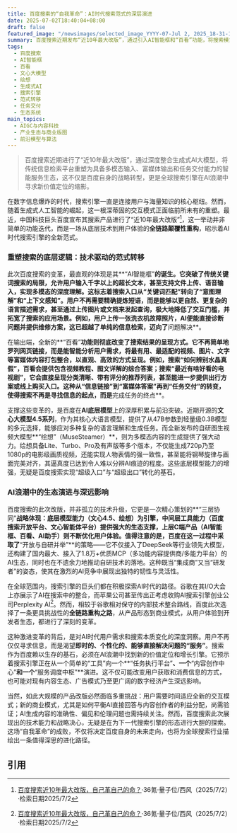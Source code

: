 ```yaml
---
title: 百度搜索的“自我革命”：AI时代搜索范式的深层演进
date: 2025-07-02T18:40:04+08:00
draft: false
featured_image: "/newsimages/selected_image_YYYY-07-Jul 2, 2025_18-31-13-928.jpg"
summary: 百度搜索近期发布“近10年最大改版”，通过引入AI智能框和“百看”功能，将搜索模式从传统关键词检索升级为多模态、任务导向的智能服务平台。此次变革由文心4.5大模型和自研绘想（MuseSteamer）视频生成模型驱动，展现了百度在AI时代重塑搜索引擎的雄心，也反映了全球搜索行业从信息检索向任务交付演进的趋势与挑战。
tags: 
  - 百度搜索
  - AI智能框
  - 百看
  - 文心大模型
  - 绘想
  - 生成式AI
  - 搜索引擎
  - 范式转移
  - 任务交付
  - 生态系统
main_topics: 
  - AIGC与内容科技
  - 产业生态与商业版图
  - 前沿模型与算法
---
```


> 百度搜索近期进行了“近10年最大改版”，通过深度整合生成式AI大模型，将传统信息检索平台重塑为具备多模态输入、富媒体输出和任务交付能力的智能服务生态，这不仅是百度自身的战略转型，更是全球搜索引擎在AI浪潮中寻求新价值定位的缩影。

在数字信息爆炸的时代，搜索引擎一直是连接用户与海量知识的核心枢纽。然而，随着生成式人工智能的崛起，这一根深蒂固的交互模式正面临前所未有的重塑。最近，中国科技巨头百度宣布其搜索产品进行了“近10年最大改版”[^1]，这一举动并非简单的功能迭代，而是一场从底层技术到用户体验的**全链路颠覆性重构**，昭示着AI时代搜索引擎的全新范式。

### 重塑搜索的底层逻辑：技术驱动的范式转移

此次百度搜索的变革，最直观的体现是其**“AI智能框”**的诞生。它突破了传统关键词搜索的局限，允许用户输入千字以上的超长文本，甚至支持文件上传、语音输入，实现多模态的深度理解。这标志着搜索入口从“关键词匹配”转向了“意图理解”和“上下文感知”。用户不再需要精确提炼短语，而是能够以更自然、更复杂的语言描述需求，甚至通过上传图片或文档来发起查询，极大地降低了交互门槛，并拓宽了搜索的应用场景。例如，用户上传一张洗衣机故障照片，AI便能直接诊断问题并提供维修方案，这已超越了单纯的信息检索，迈向了**问题解决**。

在输出端，全新的**“百看”**功能则彻底改变了搜索结果的呈现方式。它不再简单地罗列网页链接，而是能智能分析用户需求，将最有用、最适配的视频、图片、文字等富媒体内容打包整合，以直观、高效的方式呈现。例如，搜索“如何辨别水晶真假”，百看会提供包含视频教程、图文详解的综合答案；搜索“最近有啥好看的电视剧”，它会直接呈现分类清晰、带有评分的推荐列表，甚至能进一步提供出行方案或线上购买入口。这种从“信息链接”到“富媒体答案”再到“任务交付”的转变，使得搜索不再是寻找信息的起点，而是**完成任务的终点**。

支撑这些变革的，是百度在**AI底层模型**上的深厚积累与前沿突破。近期开源的**文心大模型4.5系列**，作为其核心大语言模型，提供了从47B参数到轻量级0.3B模型的多元选择，能够应对多种复杂的语言理解和生成任务。而全新发布的自研图生视频大模型**“绘想”（MuseSteamer）**，则为多模态内容的生成提供了强大动力。绘想具备Lite、Turbo、Pro及有声版等多个版本，不仅能生成720p乃至1080p的电影级画质视频，还能实现人物表情的强一致性，甚至能将钢琴旋律与画面完美对齐，其逼真度已达到令人难以分辨AI痕迹的程度。这些底层模型能力的增强，无疑是百度搜索实现“超级入口”与“超级出口”转化的基石。

### AI浪潮中的生态演进与深远影响

百度搜索的此次改版，并非孤立的技术升级，它更是一次精心策划的**“三层协同”**战略体现：底层模型能力（文心4.5、绘想）为引擎，中间层工具能力（百度搜索开放平台、文心智能体平台）提供强大的生态支撑，上层C端产品（AI智能框、百看、AI助手）则不断优化用户体验。值得注意的是，百度在这一过程中采取了**“开放与自研并举”**的策略——它不仅接入了DeepSeek等行业领先大模型，还构建了国内最大、接入了1.8万+优质MCP（多功能内容提供商/多能力平台）的AI生态，同时也在不遗余力地推动自研技术的落地。这种既当“集成商”又当“研发者”的姿态，使其在激烈的AI竞争中展现出独特的韧性与灵活性。

在全球范围内，搜索引擎的巨头们都在积极探索AI时代的路径。谷歌在其I/O大会上亦展示了AI在搜索中的整合，而苹果公司甚至传出正考虑收购AI搜索引擎创业公司Perplexity AI[^1]。然而，相较于谷歌相对保守的内部技术整合路线，百度此次选择了一条更具挑战性的**全链路重构之路**，从产品形态到商业模式，从用户体验到开发者生态，都进行了深刻的变革。

这种激进变革的背后，是对AI时代用户需求和搜索本质变化的深度洞察。用户不再仅仅寻求信息，而是渴望**即时的、个性化的、能够直接解决问题的“服务”**。搜索作为百度赖以生存的基石，必须在AI浪潮中找到新的价值定位和增长引擎。它预示着搜索引擎正在从一个简单的“工具”向一个**“任务执行平台”**、一个**“内容创作中心”**和一个**“服务调度中枢”**演进。这不仅可能改变用户获取和消费信息的方式，也可能对现有内容生态、广告模式乃至更广阔的数字经济产生深远影响。

当然，如此大规模的产品改版必然面临多重挑战：用户需要时间适应全新的交互模式；新的商业模式，尤其是如何平衡AI直接回答与内容创作者的利益分配，尚需验证；AI生成内容的准确性、偏见和伦理问题也需持续关注。然而，百度搜索此次展现出的技术能力和战略决心，无疑是在为下一代搜索引擎的形态进行大胆的探索。这场“自我革命”的成败，不仅将决定百度自身的未来走向，也将为全球搜索行业描绘出一条值得深思的进化路径。

## 引用
[^1]: [百度搜索近10年最大改版，自己革自己的命？](https://m.36kr.com/p/3361622816720905)·36氪·量子位/西风（2025/7/2）·检索日期2025/7/2
